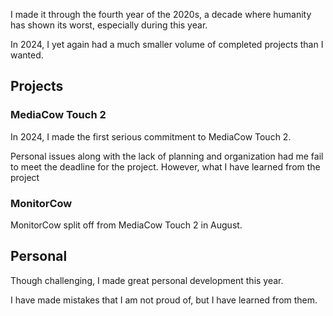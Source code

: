 I made it through the fourth year of the 2020s, a decade where humanity has shown its worst, especially during this year.

In 2024, I yet again had a much smaller volume of completed projects than I wanted.

## Projects

### MediaCow Touch 2
In 2024, I made the first serious commitment to MediaCow Touch 2.

Personal issues along with the lack of planning and organization had me fail to meet the deadline for the project. However, what I have learned from the project

### MonitorCow
MonitorCow split off from MediaCow Touch 2 in August.

## Personal
Though challenging, I made great personal development this year.

I have made mistakes that I am not proud of, but I have learned from them.
